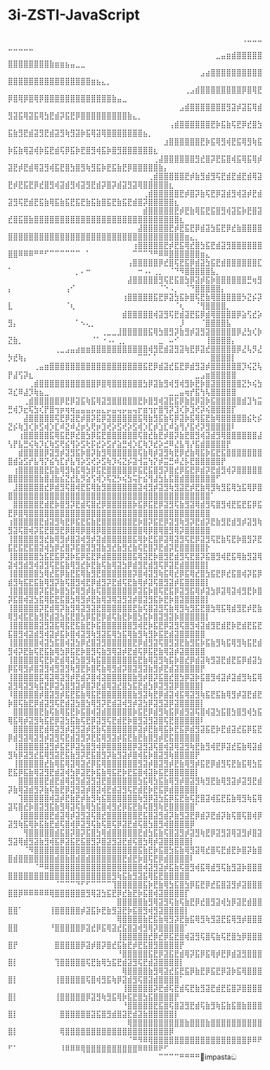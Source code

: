 # 3i-ZSTI-JavaScript
⠀⠀⠀⠀⠀⠀⠀⠀⠀⠀⠀⠀⠀⠀⠀⠀⠀⠀⠀⠀⠀⠀⠀⠀⠀⠀⠀⠀⠀⠀⠀⠀⠀⠀⠀⠀⠀⠀⠀⠀⠀⠀⠀⠀⠀⢀⣀⣀⣀⣀⣀⣀⣀⣀⠀⠀⠀⠀⠀⠀⠀⠀⠀⠀⠀⠀⠀⠀⠀⠀⠀⠀⠀⠀⠀⠀⠀⠀⠀⠀⠀⠀⠀⠀⠀⠀⠀⠀⠀⠀⠀⠀⠀
⠀⠀⠀⠀⠀⠀⠀⠀⠀⠀⠀⠀⠀⠀⠀⠀⠀⠀⠀⠀⠀⠀⠀⠀⠀⠀⠀⠀⠀⠀⠀⠀⠀⠀⠀⠀⠀⠀⠀⠀⣀⣤⣶⣾⣿⣿⣿⣿⣿⣿⣿⣿⣿⣿⣿⣿⣿⣷⣶⣶⣦⣤⣀⣀⠀⠀⠀⠀⠀⠀⠀⠀⠀⠀⠀⠀⠀⠀⠀⠀⠀⠀⠀⠀⠀⠀⠀⠀⠀⠀⠀⠀⠀
⠀⠀⠀⠀⠀⠀⠀⠀⠀⠀⠀⠀⠀⠀⠀⠀⠀⠀⠀⠀⠀⠀⠀⠀⠀⠀⠀⠀⠀⠀⠀⠀⠀⠀⠀⠀⠀⣠⣴⣿⣿⣿⣿⣿⣿⣿⣿⣿⣿⣿⣿⣿⣿⣿⣿⣿⣿⣿⣿⣿⣿⣿⣿⣿⣿⣶⣦⣄⡀⠀⠀⠀⠀⠀⠀⠀⠀⠀⠀⠀⠀⠀⠀⠀⠀⠀⠀⠀⠀⠀⠀⠀⠀
⠀⠀⠀⠀⠀⠀⠀⠀⠀⠀⠀⠀⠀⠀⠀⠀⠀⠀⠀⠀⠀⠀⠀⠀⠀⠀⠀⠀⠀⠀⠀⠀⠀⠀⢀⣠⣾⣿⣿⣿⣿⣿⣿⣿⣿⡿⣿⢿⣟⡿⣿⢿⡿⣿⢿⡿⣿⣿⣿⣿⣿⣿⣿⣿⣿⣿⣿⣿⣿⣷⣤⣀⠀⠀⠀⠀⠀⠀⠀⠀⠀⠀⠀⠀⠀⠀⠀⠀⠀⠀⠀⠀⠀
⠀⠀⠀⠀⠀⠀⠀⠀⠀⠀⠀⠀⠀⠀⠀⠀⠀⠀⠀⠀⠀⠀⠀⠀⠀⠀⠀⠀⠀⠀⠀⠀⠀⣠⣾⣿⣿⣿⣿⣿⣿⣿⣻⣽⡾⣽⣯⢿⣾⣻⣽⣯⢿⣽⣯⢿⣳⣟⣾⡽⣯⣟⡿⣿⣿⣿⣿⣿⣿⣿⣿⣿⣷⣄⡀⠀⠀⠀⠀⠀⠀⠀⠀⠀⠀⠀⠀⠀⠀⠀⠀⠀⠀
⠀⠀⠀⠀⠀⠀⠀⠀⠀⠀⠀⠀⠀⠀⠀⠀⠀⠀⠀⠀⠀⠀⠀⠀⠀⠀⠀⠀⠀⠀⠀⢠⣾⣿⣿⣿⣿⣿⣿⣟⡷⣯⣷⢯⣟⡿⣞⣿⣳⣯⣷⣻⣟⣾⣽⣻⣟⣾⣽⣻⢷⣻⣽⡷⣯⢿⣽⢿⣿⣿⣿⣿⣿⣿⣿⣦⡀⠀⠀⠀⠀⠀⠀⠀⠀⠀⠀⠀⠀⠀⠀⠀⠀
⠀⠀⠀⠀⠀⠀⠀⠀⠀⠀⠀⠀⠀⠀⠀⠀⠀⠀⠀⠀⠀⠀⠀⠀⠀⠀⠀⠀⠀⠀⣰⣿⣿⣿⣿⣿⣿⣟⡷⣯⢿⣻⢾⣟⣯⢿⣻⢷⣯⡷⣯⣷⢿⣽⢾⡷⣯⣟⣾⢯⡿⣯⡷⣟⣿⣻⢾⣯⡷⣿⣻⣿⣿⣿⣿⣿⣿⣆⠀⠀⠀⠀⠀⠀⠀⠀⠀⠀⠀⠀⠀⠀⠀
⠀⠀⠀⠀⠀⠀⠀⠀⠀⠀⠀⠀⠀⠀⠀⠀⠀⠀⠀⠀⠀⠀⠀⠀⠀⠀⠀⠀⢀⣼⣿⣿⣿⣿⣿⣿⣻⣞⣿⡽⣟⣯⣿⢾⣯⢿⣯⢿⡾⣽⣟⡾⣟⣾⢿⣽⣻⢾⣯⣟⣿⣳⣿⣻⢷⣻⣯⡷⣟⣯⣷⣟⡿⣿⣿⣿⣿⣿⣷⡄⠀⠀⠀⠀⠀⠀⠀⠀⠀⠀⠀⠀⠀
⠀⠀⠀⠀⠀⠀⠀⠀⠀⠀⠀⠀⠀⠀⠀⠀⠀⠀⠀⠀⠀⠀⠀⠀⠀⠀⠀⢀⣾⣿⣿⣿⣿⣿⣟⡾⣷⣻⣾⣻⢯⣟⣾⣟⣾⣟⣾⢿⣽⣟⡾⣟⣯⣟⡿⣞⣿⣻⢾⣽⣾⣻⢾⣽⣻⣟⣾⡽⣿⡽⣾⣽⣻⣽⢿⣿⣿⣿⣿⣿⣆⠀⠀⠀⠀⠀⠀⠀⠀⠀⠀⠀⠀
⠀⠀⠀⠀⠀⠀⠀⠀⠀⠀⠀⠀⠀⠀⠀⠀⠀⠀⠀⠀⠀⠀⠀⠀⠀⠀⢀⣾⣿⣿⣿⣿⣿⣟⡾⣿⡽⣷⢯⣟⡿⣽⣾⣻⢾⣽⡾⣟⣾⣽⣻⢯⣟⣾⣟⣯⣷⢿⣯⣷⣯⣟⣯⣟⣷⣯⣷⣿⣯⣟⣷⣯⣟⣾⣿⡽⣿⣿⣿⣿⣿⣆⠀⠀⠀⠀⠀⠀⠀⠀⠀⠀⠀
⠀⠀⠀⠀⠀⠀⠀⠀⠀⠀⠀⠀⠀⠀⠀⠀⠀⠀⠀⠀⠀⠀⠀⠀⠀⠀⣾⣿⣿⣿⣿⣿⣟⡾⣟⣷⢿⣯⣟⣯⣿⣻⢾⣽⣯⡷⣟⣿⣽⣞⣿⣯⣿⣷⣿⣿⣿⣿⣿⣿⣿⣿⣿⣿⣿⣿⣿⣿⣿⣿⣿⣿⣿⣿⣿⣿⣿⣿⣿⣿⣿⣿⣆⠀⠀⠀⠀⠀⠀⠀⠀⠀⠀
⠀⠀⠀⠀⠀⠀⠀⠀⠀⠀⠀⠀⠀⠀⠀⠀⠀⠀⠀⠀⠀⠀⠀⠀⠀⣼⣿⣿⣿⣿⣿⣟⡾⣟⣯⣟⡿⣾⣽⣳⣯⣟⡿⣞⣷⣿⣿⣿⣿⣿⣿⣿⣿⣿⣿⣿⣿⣿⣿⣿⣿⣿⣿⣿⣿⣿⣿⣿⣿⣿⣿⣿⣿⣿⣿⣿⣿⣿⣿⣿⣿⣿⣿⣶⣄⡀⠀⠀⠀⠀⠀⠀⠀
⠀⠀⠀⠀⠀⠀⠀⠀⠀⠀⠀⠀⠀⠀⠀⠀⠀⠀⠀⠀⠀⠀⠀⠀⢰⣿⣿⣿⣿⣿⣟⡾⣟⣯⢿⣞⣿⣳⣯⣟⣾⣽⣻⣿⣿⣿⣿⣿⣿⣿⣿⠿⠿⠿⠛⠛⠋⠉⠉⠉⠉⠉⠉⠀⠁⠀⠀⠀⠀⠀⠀⠀⠀⠉⠉⠉⠙⠛⠿⠿⣿⣿⣿⣿⣿⣿⣶⣄⠀⠀⠀⠀⠀ 
⠀⠀⠀⠀⠀⠀⠀⠀⠀⠀⠀⠀⠀⠀⠀⠀⠀⠀⠀⠀⠀⠀⠀⢠⣿⣿⣿⣿⣿⡿⣞⣿⢯⣟⣯⡿⣾⣽⣳⣯⣟⣾⣿⣿⣿⣿⣿⣿⣏⠁⠀⠀⠀⠀⠀⠀⠀⠀⠀⠀⠀⠀⡀⠄⠒⠀⠀⠀⠀⠀⠀⠀⠀⠀⠒⠠⠄⢀⡀⠀⠈⠙⠻⣿⣿⣿⣿⣿⣧⡀⠀⠀⠀
⠀⠀⠀⠀⠀⠀⠀⠀⠀⠀⠀⠀⠀⠀⠀⠀⠀⠀⠀⠀⠀⠀⠀⣼⣿⣿⣿⣿⣿⣻⢯⣟⣯⣿⣳⡿⣽⡾⣯⡷⣿⣿⣿⣿⣿⣿⣛⢶⣻⡄⠀⠀⠀⠀⠀⠀⠀⠀⠀⠀⢠⠊⠀⠀⠀⠀⠀⠀⠀⠀⠀⠀⠀⠀⠀⠀⠀⠀⠈⠑⠠⡀⠀⠈⠙⣿⣿⣿⣿⣿⡄⠀⠀
⠀⠀⠀⠀⠀⠀⠀⠀⠀⠀⠀⠀⠀⠀⠀⠀⠀⠀⠀⠀⠀⠀⢰⣿⣿⣿⣿⣿⣯⣟⡿⣽⣳⣯⡷⣿⢯⣟⣷⢿⣿⣿⣿⣿⣿⡳⣝⡮⡽⣇⠀⠀⠀⠀⠀⠀⠀⠀⠀⠀⠈⢆⠀⠀⠀⠀⠀⠀⠀⠀⠀⠀⠀⠀⠀⠀⠀⠀⠀⠀⠀⠈⢆⠀⠀⠈⢻⣿⣿⣿⣿⡀⠀
⠀⠀⠀⠀⠀⠀⠀⠀⠀⠀⠀⠀⠀⠀⠀⠀⠀⠀⠀⠀⠀⠀⣾⣿⣿⣿⣿⣿⢾⣽⣻⢯⣟⣾⣽⣟⣯⡿⣾⢿⣿⣿⣿⣿⡿⣵⢫⣞⡵⣻⡄⠀⠀⠀⠀⠀⠀⠀⠀⠀⠀⠀⠁⠢⢄⡀⠀⠀⠀⠀⠀⠀⠀⠀⠀⠀⠀⠀⠀⠀⠀⠀⡸⠀⠀⠀⠈⣿⣿⣿⣿⣧⠀
⠀⠀⠀⠀⠀⠀⠀⠀⠀⠀⠀⠀⠀⠀⠀⠀⠀⠀⢀⣀⣀⣸⣿⣿⣿⣿⣿⣯⢿⣳⣿⣻⡽⣷⣻⡾⣽⣻⣽⣿⣿⣿⣿⣿⡿⣜⣳⢎⡷⣝⣷⡀⠀⠀⠀⠀⠀⠀⠀⠀⠀⠀⠀⠀⠀⠈⠁⠐⠠⠄⢀⡀⠀⠀⠀⠀⠀⠀⣀⠀⠤⠊⠀⠀⠀⠀⠀⢸⣿⣿⣿⣿⡄
⠀⠀⠀⠀⠀⠀⠀⠀⠀⢀⣀⣠⣤⣴⣶⣶⣿⣿⣿⣿⣿⣿⣿⣿⣿⣿⣿⢾⣻⣟⣾⣽⣻⣽⢷⣟⡿⣽⣞⣿⣿⣿⣿⣿⡿⣜⢧⡻⣜⡳⣞⢷⡄⠀⠀⠀⠀⠀⠀⠀⠀⠀⠀⠀⠀⠀⠀⠀⠀⠀⠀⠀⠀⠀⠉⠉⠁⠁⠀⠀⠀⠀⠀⠀⠀⠀⠀⠀⣿⣿⣿⣿⡇
⠀⠀⠀⠀⠀⢀⣤⣶⣿⣿⣿⣿⣿⣿⣿⣿⣿⣿⣿⣿⣿⣿⣿⣿⣿⣿⣯⣟⡿⣾⣽⣞⣯⣟⡿⣾⣻⣽⡾⣿⣿⣿⣿⣿⣿⡹⢮⣝⢧⡟⣼⢫⡽⣆⠀⠀⠀⠀⠀⠀⠀⠀⠀⠀⠀⠀⠀⠀⠀⠀⠀⠀⠀⠀⠀⠀⠀⠀⠀⠀⠀⠀⠀⠀⠀⣀⣠⣶⣿⣿⣿⣿⣿
⠀⠀⠀⠀⢀⣾⣿⣿⣿⣿⣿⣿⣿⣿⣿⣿⣿⡿⣿⢿⣿⣿⣿⣿⣿⣿⣳⡿⣽⣷⣻⢾⣻⢾⣻⡷⣟⡷⣿⣽⣿⣿⣿⣿⣿⣝⡳⢮⣳⠽⣎⠿⣼⡹⢷⣦⣀⠀⠀⠀⠀⠀⠀⠀⠀⠀⠀⠀⠀⠀⠀⠀⠀⠀⠀⠀⠀⠀⠀⠀⣀⣀⣤⢶⡞⣯⢳⢧⣿⣿⣿⣿⣿
⠀⠀⠀⢀⣾⣿⣿⣿⣿⣿⡿⣟⡿⣽⣯⢷⣯⢿⣽⣻⣿⣿⣿⣿⣿⣟⡷⣿⣻⢾⣽⣟⣯⡿⣷⣟⡿⣽⡷⣯⣿⣿⣿⣿⣿⣾⣹⢳⣭⣛⢾⡹⣖⢯⣳⢎⡟⣿⢲⡶⢶⢶⣤⣤⣤⡤⣤⣄⡤⣤⢤⡤⣤⢤⡖⣶⢲⡖⣿⢻⡽⣹⢎⡷⣹⢞⡽⢮⣿⣿⣿⣿⡏
⠀⠀⠀⣼⣿⣿⣿⣿⣿⢯⣟⡿⣽⣟⡾⣿⡽⣯⡿⣽⣿⣿⣿⣿⣿⣯⢿⣷⣻⣯⣷⢯⡿⣽⡷⣯⢿⣯⣟⣷⢿⣿⣿⣿⣿⣿⣮⢗⡮⣝⡮⢷⣹⢎⡷⣫⢾⡱⣏⠾⣝⠾⣜⡶⣣⢟⡶⣹⢞⡵⣫⢞⡵⣫⢾⡱⣏⡾⣱⣏⠾⣵⢻⡜⣯⢞⡽⣻⣿⣿⣿⣿⠇
⠀⠀⢰⣿⣿⣿⣿⣿⣯⢿⣯⣟⡿⣞⣿⣳⡿⣯⣟⣿⣿⣿⣿⣿⣿⢯⣿⣞⣷⣟⡾⣿⡽⣷⣟⣿⣻⢾⣽⣾⣻⢿⣿⣿⣿⣿⣿⣿⣼⢣⡟⣧⣛⢮⢷⡹⣎⢷⣫⢟⣮⢻⡵⣫⢗⡯⣞⡵⣫⡞⣵⣛⢾⡱⣏⢷⡹⣞⡵⣚⠿⣜⣧⢻⡜⣯⣾⣿⣿⣿⣿⡟⠀
⠀⠀⣾⣿⣿⣿⣿⡿⣽⣻⡾⣽⣻⣯⡷⣿⡽⣷⣻⢿⣿⣿⣿⣿⣿⢯⣷⢿⡾⣽⣻⢷⣟⡿⣞⣷⢿⣯⡷⣯⣟⣯⣿⣿⣿⣿⣿⣿⣿⣿⣾⣵⣫⡞⣧⢻⡝⣮⢳⣏⡞⣧⢻⡵⣫⢞⡵⣫⢷⡹⢮⣝⡮⣽⢺⣭⢳⡝⡾⣭⣛⠾⣜⡧⣟⣿⣿⣿⣿⣿⡟⠀⠀
⠀⢰⣿⣿⣿⣿⣿⣟⣯⣷⢿⣻⢷⣯⢿⣳⡿⣯⣟⣿⣿⣿⣿⣿⡿⣯⣟⣯⣿⣻⡽⣿⣞⡿⣯⣟⡿⣾⡽⣟⣾⣻⢾⡽⣿⣿⣿⣿⣿⣿⣿⣿⣿⣿⣿⣷⣿⣼⣷⣮⣝⣞⣧⡻⣵⢫⢾⡱⢯⣝⡳⢮⣳⢭⡗⣮⢻⣼⣳⣧⣯⣿⣾⣿⣿⣿⣿⣿⣿⠋⠀⠀⠀
⠀⣸⣿⣿⣿⣿⣿⣞⡿⣾⣻⢯⣿⢾⣟⣯⢿⣷⣻⣿⣿⣿⣿⣿⣿⣽⢾⣻⡾⣽⣻⢷⣻⣽⣟⡾⣟⣷⢿⣻⢷⣻⣯⢿⣳⣯⢿⡿⣿⣿⣿⣿⣿⣿⣿⣿⣿⣿⣿⣿⣿⣿⣿⣿⣿⣿⣿⣿⣿⣿⣿⣿⣿⣿⣿⣿⣿⣿⣿⣿⣿⣿⣿⣿⣿⣿⣿⣿⠁⠀⠀⠀⠀
⠀⣿⣿⣿⣿⣿⣟⣾⣟⡷⣿⣻⡽⣟⣾⢯⣿⣞⡿⣿⣿⣿⣿⣿⡷⣯⡿⣯⣟⡿⣽⣻⢯⣷⣻⣽⢿⣾⣻⢯⣿⣻⢾⣟⣯⣟⣯⡿⣯⣟⡿⣿⢿⣿⣿⣿⣿⣿⣿⣿⣿⣿⣿⣿⣿⣿⣿⣿⣿⣿⣿⣿⣿⣿⣿⣿⣿⣿⣿⣿⣿⣿⣿⣿⣿⣿⣿⣿⠀⠀⠀⠀⠀
⢰⣿⣿⣿⣿⣿⣟⣾⣽⣻⢷⣟⡿⣯⣟⣯⣷⣟⣿⣿⣿⣿⣿⣿⣟⡷⣿⡽⣯⣟⡿⣽⣻⢷⣻⡽⣟⣾⡽⣟⣷⣻⣟⣾⣻⡾⣽⣻⢷⣻⣽⢯⣿⢾⡽⣯⣟⣿⣻⣟⡿⣿⢿⡿⣿⢿⡿⣿⣿⣿⣿⣿⣿⣿⣿⢿⡿⣿⢿⣿⣻⢿⡽⣿⣿⣿⣿⣿⠀⠀⠀⠀⠀
⢸⣿⣿⣿⣿⣿⣻⣞⣷⢿⣻⡾⣿⣽⢾⣻⡾⣽⣾⣿⣿⣿⣿⣿⣯⢿⡷⣟⣯⡿⣽⢿⣽⣻⢯⣟⡿⣽⣻⢯⣟⣷⢯⣟⡷⣿⣻⡽⣟⣯⣟⣯⣟⣯⣿⣽⢾⣳⡿⣞⣿⡽⣯⣿⣽⣻⣽⣷⣻⣞⣷⣻⣞⣷⢯⣟⣿⡽⣟⣾⡽⣟⣿⣿⣿⣿⣿⡗⠀⠀⠀⠀⠀
⢸⣿⣿⣿⣿⣿⣳⣯⣟⣯⡿⣽⡷⣯⡿⣯⣟⡿⣾⣿⣿⣿⣿⣿⣯⢿⣽⣟⡷⣿⣻⣟⣾⣻⢯⣟⣿⡽⣯⣿⣻⢾⣟⣯⢿⣷⣻⣽⢿⣽⢾⣻⣾⣻⢾⣽⣻⢯⣟⣯⣷⢿⣻⣞⡷⣟⣷⢯⣷⢿⣽⣳⡿⣾⣻⣟⣾⣻⢯⡿⣽⣟⣾⣿⣿⣿⣿⡇⠀⠀⠀⠀⠀
⢸⣿⣿⣿⣿⣿⣳⢿⣞⣯⡿⣷⣟⣯⢿⣷⣻⣟⣿⣿⣿⣿⣿⣿⡽⣿⢾⣽⣻⢷⣯⢿⣞⡿⣯⢿⣞⣿⣳⣯⣟⡿⣞⣯⣿⢾⡽⣯⡿⣾⣻⢷⣯⣟⣯⣷⢿⣻⡽⣷⢯⣿⣻⢾⣟⡿⣾⣻⡽⣟⣾⢯⣟⣷⢿⡾⣽⢯⣿⣻⣽⡾⣯⣿⣿⣿⣿⡇⠀⠀⠀⠀⠀
⢸⣿⣿⣿⣿⣿⡽⣯⣟⡷⣿⣳⣯⢿⣻⡾⣷⢯⣿⣿⣿⣿⣿⣿⡿⣽⣯⡷⣿⢯⣟⣯⡿⣽⣻⣯⢿⡾⣽⣳⡿⣽⢿⣽⢾⣻⣟⡷⣿⡽⣯⣿⢾⣽⣳⣯⢿⣯⣟⣯⣿⣳⢿⣻⡾⣟⣷⢿⣽⢿⣽⣻⣽⡾⣿⣽⣻⣯⡷⣟⡷⣿⣽⣿⣿⣿⣿⡇⠀⠀⠀⠀⠀
⢸⣿⣿⣿⣿⣿⡽⣟⣾⢿⡽⣷⣻⢿⣽⣻⣽⣟⣿⣿⣿⣿⣿⣿⣟⣷⢯⣿⣽⣻⢯⣷⢿⣻⢷⣻⣯⣟⣿⣳⢿⣯⢿⣾⣻⣟⡾⣟⣷⢿⣻⢾⣯⣟⣷⣻⣟⣾⣽⣳⣯⣟⣿⣳⡿⣯⣟⡿⣾⢯⣷⣟⡷⣿⣳⣯⡷⣿⣽⣻⣽⡷⣿⣿⣿⣿⣿⡇⠀⠀⠀⠀⠀
⢸⣿⣿⣿⣿⣿⣽⣻⣽⣯⢿⣯⣟⣯⣷⣟⡷⣯⣿⣿⣿⣿⣿⣿⣻⢾⣟⡷⣯⣟⡿⣽⣻⢯⣿⣻⢾⣽⣾⣻⣟⣾⣟⡷⣟⣾⣟⣯⣟⣯⣿⣻⢾⣽⣾⣻⢾⣽⡾⣯⡷⣿⢾⣽⣻⢷⣻⣽⣯⢿⣳⣯⢿⣷⣻⢷⣻⡷⣯⣟⣾⣽⣿⣿⣿⣿⣿⠀⠀⠀⠀⠀⠀
⢸⣿⣿⣿⣿⣿⢾⣽⣳⣯⣿⢾⣽⣳⡿⣞⣿⣽⣻⣿⣿⣿⣿⣿⣟⡿⣾⣻⣽⢯⣿⣻⣽⣟⣷⣻⣯⡷⣯⣷⣻⢷⣯⢿⣻⢷⣯⣟⣾⣻⢾⡽⣟⣷⢯⣟⣯⣷⢿⣳⡿⣯⣟⡷⣿⣻⢯⣷⣻⢿⣽⡾⣟⣾⢯⡿⣯⣟⣷⢿⣽⡾⣽⣿⣿⣿⣿⠀⠀⠀⠀⠀⠀
⢸⣿⣿⣿⣿⣿⢯⣟⡷⣟⣾⢿⣽⣳⣿⣻⢷⣯⣿⣿⣿⣿⣿⣿⣯⣟⣷⢿⣽⣻⢷⣯⡷⣿⣞⡿⣾⣽⢷⣻⣽⣟⣾⣟⣯⡿⣾⣽⣳⡿⣯⢿⣻⡾⣿⣽⣻⢾⣻⣽⣻⢷⣻⣟⡷⣿⢯⣷⢿⣻⣾⡽⣿⣽⣻⣽⣷⣻⡾⣟⣾⣽⣿⣿⣿⣿⡟⠀⠀⠀⠀⠀⠀
⢸⣿⣿⣿⣿⣿⣯⢿⣽⢿⣽⣻⡾⣟⣾⡽⣿⢾⣽⣿⣿⣿⣿⣿⣷⣻⡾⣿⡽⣯⣿⣞⣿⣳⡿⣽⡷⣯⣿⣻⢾⣽⡾⣽⣾⣻⢷⣯⢿⣽⣻⢿⣽⣻⢷⣯⣟⡿⣽⣳⣿⣻⣽⡾⣿⡽⣟⣾⢿⣽⣞⣿⣳⣯⣟⣾⣳⡿⣽⣻⣽⡿⣿⣿⣿⣿⡇⠀⠀⠀⠀⠀⠀
⠸⣿⣿⣿⣿⣿⡾⣿⣽⣻⡾⣯⣟⣯⣷⢿⣯⣟⣿⣿⣿⣿⣿⣿⣷⣻⣽⢷⣟⡿⣾⣽⢾⣯⢿⣽⣻⢷⣯⣟⣯⣷⢿⣻⡾⣽⣟⣾⣟⡷⣿⢯⣷⣟⡿⣾⣽⣻⢯⣟⣾⣽⣳⣿⣳⢿⣻⡽⣟⣾⣽⢾⣻⡾⣽⣳⡿⣽⣻⣽⡿⣽⣿⣿⣿⣿⡇⠀⠀⠀⠀⠀⠀
⠀⣿⣿⣿⣿⣿⣟⣷⢯⣷⢿⣯⣟⡷⣯⣿⢾⣽⣾⣿⣿⣿⣿⣿⡷⣯⣟⡿⣾⣻⢷⣯⡿⣾⣻⣽⢯⣿⢾⣽⣳⣯⣿⣳⣿⣻⢾⣳⣯⢿⣯⢿⡾⣽⣻⢷⣯⣟⡿⣽⣳⣯⣷⢯⣟⡿⣽⣻⢯⣟⣾⣟⡷⣿⣻⣽⣻⣽⣿⢯⣟⣿⣿⣿⣿⣿⠇⠀⠀⠀⠀⠀⠀
⠀⣿⣿⣿⣿⣿⣟⣾⢿⣽⣻⡾⣽⣻⣽⡾⣟⣷⢯⣿⣿⣿⣿⣿⡿⣽⡾⣟⣷⢿⣯⡷⣟⣯⡿⣾⣻⣽⣯⣟⡷⣟⣾⣽⣞⣯⡿⣯⣟⡿⣾⣻⣽⢿⣽⣻⡾⣽⣻⢯⣟⣾⣽⣻⡽⣟⣯⢿⣻⣽⡾⣯⣟⣷⣟⣷⣿⣻⡾⣟⣯⣿⣿⣿⣿⣿⠀⠀⠀⠀⠀⠀⠀
⠀⢸⣿⣿⣿⣿⣿⣽⣻⡾⣯⣟⡿⣽⣳⣿⣻⢾⡿⣿⣿⣿⣿⣿⡿⣽⣻⣽⢯⣿⢾⣽⢿⣽⣻⢷⣟⣷⣻⢾⣟⡿⣽⣞⣯⣷⢿⣽⣾⣻⢷⡿⣽⣻⣞⣯⢿⣻⣽⣟⣯⣷⣻⡽⣟⣯⣿⣻⡽⣷⣻⣽⡾⣿⢾⣯⡷⣿⣽⣻⢷⣿⣿⣿⣿⡟⠀⠀⠀⠀⠀⠀⠀
⠀⢸⣿⣿⣿⣿⣿⣞⣷⢿⣯⢿⣽⢿⣽⣞⡿⣯⢿⣿⣿⣿⣿⣿⣿⣻⣽⡾⣿⣽⣻⡾⣟⣷⢿⣻⡾⣯⣟⡿⣾⣻⢯⣟⣷⣯⢿⣳⣯⣟⣯⡿⣯⣷⢿⣽⣻⣟⣾⣽⢾⣳⡿⣽⣟⡷⣯⣷⢿⣯⣟⡷⣟⣯⣿⢾⣽⡷⣯⣟⣿⣿⣿⣿⣿⡇⠀⠀⠀⠀⠀⠀⠀
⠀⠀⣿⣿⣿⣿⣿⣟⣾⣟⣾⢿⣽⣻⣾⣽⣻⣽⣟⣿⣿⣿⣿⣿⣿⣳⣯⢿⣳⣯⣷⢿⣻⡾⣿⣽⣻⢷⣻⣟⣷⢿⣻⣽⡾⣽⣻⣟⣾⡽⣷⢿⣽⣾⣻⡽⣷⢯⣷⣟⡿⣽⣻⣽⡾⣿⣽⢾⣟⣾⣽⣻⢯⣟⣾⣟⡷⣟⣯⡿⣾⣿⣿⣿⣿⡇⠀⠀⠀⠀⠀⠀⠀
⠀⠀⢹⣿⣿⣿⣿⣿⢾⣽⡾⣟⣷⣟⡾⣷⣻⢷⣯⣿⣿⣿⣿⣿⣿⢷⣻⡿⣽⣳⣯⡿⣯⣟⣷⢯⣟⣿⣽⢾⣯⣟⣯⣷⢿⣻⢷⣯⢿⣽⢯⣿⣞⡷⣿⣽⣻⣯⣷⣻⢿⣽⢯⣷⢿⣳⣯⣿⢾⣻⣞⡿⣯⣟⣷⢯⣿⣻⢷⣟⣿⣿⣿⣿⣿⠁⠀⠀⠀⠀⠀⠀⠀
⠀⠀⢸⣿⣿⣿⣿⣿⣟⣾⣽⢿⡾⣽⣻⣽⢯⣿⣞⣿⣿⣿⣿⣿⣿⣟⣯⣿⣽⣻⣾⡽⣷⣻⣽⣟⡿⣾⡽⣟⣾⡽⣷⢯⣿⢯⣿⢾⡿⣽⣻⢷⣯⢿⡷⣯⣷⣟⣾⢯⣿⢾⡿⣽⣻⢯⣷⢯⣿⢯⡿⣽⣟⣾⢯⣿⣳⣿⣻⢾⣿⣿⣿⣿⡿⠀⠀⠀⠀⠀⠀⠀⠀
⠀⠀⠀⢻⣿⣿⣿⣿⣿⣾⣯⣿⡽⣿⡽⣯⣿⣳⢿⣾⣿⣿⣿⣿⣿⣟⣾⣳⣯⣷⢯⣿⣽⣻⡾⣽⣻⢷⣟⡿⣽⣻⣽⢿⣽⣻⡾⣿⣽⣻⣽⢿⣾⣻⣽⣷⣻⢾⣯⡿⣽⣯⣟⣯⣿⣻⡽⣿⣽⣻⣽⣟⣾⢯⣿⣳⢿⡾⣽⣿⣿⣿⣿⣿⡇⠀⠀⠀⠀⠀⠀⠀⠀
⠀⠀⠀⠈⠻⣿⣿⣿⣿⣿⣿⣿⣿⣿⣿⣿⣿⣿⣿⣿⣿⣿⣿⣿⣿⣯⣷⣟⡷⣯⣿⣳⣯⣷⢿⣻⣽⢿⣞⣿⢯⣟⣾⣟⡷⣿⡽⣷⣿⣿⣾⣿⣿⣿⣿⣿⣿⣿⣾⣿⣷⣿⣾⣿⣾⣿⣿⣿⣿⣿⣿⣟⣾⣟⡷⣿⢯⣟⡿⣾⣿⣿⣿⣿⠇⠀⠀⠀⠀⠀⠀⠀⠀
⠀⠀⠀⠀⠀⠈⠛⠿⣿⣿⣿⣿⣿⣿⣿⣿⣿⣿⣿⣿⣿⣿⣿⣿⣿⣿⢾⣽⣻⣽⡾⣯⣷⢯⣿⣻⢾⣯⢿⣾⣻⢯⣷⣻⣽⡷⣿⣿⣿⣿⣿⣿⣿⣿⣿⣿⣿⣿⣿⣿⣿⣿⣿⣿⣿⣿⣿⣿⣿⣻⢷⣯⣷⣻⣽⣯⢿⣯⣟⣿⣿⣿⣿⣿⠀⠀⠀⠀⠀⠀⠀⠀⠀
⠀⠀⠀⠀⠀⠀⠀⠀⠀⠈⠉⠉⠉⠙⠋⠋⠉⠉⠉⠉⢹⣿⣿⣿⣿⣿⣯⡷⣟⣷⢿⣳⣯⣿⣳⡿⣯⣟⡿⣞⣯⣿⣽⣻⡾⣽⣿⣿⣿⣿⣿⡿⠿⠿⠿⠿⠿⢿⣿⣿⣿⣿⣿⣿⣻⢿⣽⣳⣯⣟⡿⣞⣷⣟⡷⣯⣿⢾⣽⣿⣿⣿⣿⡏⠀⠀⠀⠀⠀⠀⠀⠀⠀
⠀⠀⠀⠀⠀⠀⠀⠀⠀⠀⠀⠀⠀⠀⠀⠀⠀⠀⠀⠀⠀⣿⣿⣿⣿⣿⣷⣻⢿⣽⣻⢯⣷⢯⣷⣟⡿⣞⣿⣻⣽⢾⣳⡿⣽⣟⣾⣿⣿⣿⣿⠁⠀⠀⠀⠀⠀⢸⣿⣿⣿⣿⣿⡾⣽⣯⡷⣟⣷⣻⣽⣟⡷⣯⣿⣻⢾⣻⣽⣿⣿⣿⣿⡇⠀⠀⠀⠀⠀⠀⠀⠀⠀
⠀⠀⠀⠀⠀⠀⠀⠀⠀⠀⠀⠀⠀⠀⠀⠀⠀⠀⠀⠀⠀⢿⣿⣿⣿⣿⣷⣟⣯⣷⢿⣻⡽⣟⣷⣯⢿⣻⢷⣻⣽⣟⣯⢿⣻⡾⣿⣿⣿⣿⣿⠀⠀⠀⠀⠀⠀⠘⣿⣿⣿⣿⣿⡿⣽⣞⡿⣯⢿⣽⣞⣯⣿⣽⢾⣻⢿⡽⣿⣿⣿⣿⣿⠁⠀⠀⠀⠀⠀⠀⠀⠀⠀
⠀⠀⠀⠀⠀⠀⠀⠀⠀⠀⠀⠀⠀⠀⠀⠀⠀⠀⠀⠀⠀⢸⣿⣿⣿⣿⣿⣞⡿⣞⡿⣯⣟⣿⢾⣽⣻⢯⣿⢯⣷⢯⣟⣿⣳⡿⣿⣿⣿⣿⡟⠀⠀⠀⠀⠀⠀⠀⣿⣿⣿⣿⣿⡿⣽⡾⣿⡽⣿⣞⣯⣷⣟⡾⣟⣯⣿⣻⣿⣿⣿⣿⡟⠀⠀⠀⠀⠀⠀⠀⠀⠀⠀
⠀⠀⠀⠀⠀⠀⠀⠀⠀⠀⠀⠀⠀⠀⠀⠀⠀⠀⠀⠀⠀⠘⣿⣿⣿⣿⣿⣯⣟⡿⣽⣯⣟⣾⢿⡽⣯⡿⣯⢿⡾⣟⡿⣾⣽⣻⣿⣿⣿⣿⡇⠀⠀⠀⠀⠀⠀⠀⢹⣿⣿⣿⣿⣿⢯⣟⣷⢿⣳⣯⣟⣾⣽⣻⢯⣟⣾⣽⣿⣿⣿⣿⡇⠀⠀⠀⠀⠀⠀⠀⠀⠀⠀
⠀⠀⠀⠀⠀⠀⠀⠀⠀⠀⠀⠀⠀⠀⠀⠀⠀⠀⠀⠀⠀⠀⢿⣿⣿⣿⣿⣷⣻⢿⣽⣞⣯⣟⣯⡿⣷⣟⡿⣯⣟⡿⣽⡷⣯⢿⣿⣿⣿⣿⡇⠀⠀⠀⠀⠀⠀⠀⢸⣿⣿⣿⣿⣿⢯⣿⢾⣻⣯⢷⡿⣽⣾⣻⢯⣿⣽⣾⣿⣿⣿⣿⠁⠀⠀⠀⠀⠀⠀⠀⠀⠀⠀
⠀⠀⠀⠀⠀⠀⠀⠀⠀⠀⠀⠀⠀⠀⠀⠀⠀⠀⠀⠀⠀⠀⢸⣿⣿⣿⣿⣿⡽⣟⣾⢯⣟⣾⢯⣟⣷⣻⣽⣟⣾⣟⣯⣿⡽⣿⣿⣿⣿⣿⡇⠀⠀⠀⠀⠀⠀⠀⢸⣿⣿⣿⣿⣿⡿⣽⣻⢷⣻⣯⢿⡷⣯⣟⣿⣳⣯⣿⣿⣿⣿⡟⠀⠀⠀⠀⠀⠀⠀⠀⠀⠀⠀
⠀⠀⠀⠀⠀⠀⠀⠀⠀⠀⠀⠀⠀⠀⠀⠀⠀⠀⠀⠀⠀⠀⠘⣿⣿⣿⣿⣿⣟⣯⣿⢯⣿⣽⣻⣟⣾⢯⣷⣻⢷⣯⣷⣯⣿⣷⣿⣿⣿⣿⡇⠀⠀⠀⠀⠀⠀⠀⠀⣿⣿⣿⣿⣿⣿⣽⣯⣿⣻⣾⣿⣽⣟⣾⣽⣷⣿⣿⣿⣿⣿⡇⠀⠀⠀⠀⠀⠀⠀⠀⠀⠀⠀
⠀⠀⠀⠀⠀⠀⠀⠀⠀⠀⠀⠀⠀⠀⠀⠀⠀⠀⠀⠀⠀⠀⠀⢿⣿⣿⣿⣿⣿⣿⣿⣿⣿⣿⣷⣿⣿⣿⣷⣿⣿⣿⣿⣿⣿⣿⣿⣿⣿⣿⡇⠀⠀⠀⠀⠀⠀⠀⠀⢿⣿⣿⣿⣿⣿⣿⣿⣿⣿⣿⣿⣿⣿⣿⣿⣿⣿⣿⣿⣿⡿⠀⠀⠀⠀⠀⠀⠀⠀⠀⠀⠀⠀
⠀⠀⠀⠀⠀⠀⠀⠀⠀⠀⠀⠀⠀⠀⠀⠀⠀⠀⠀⠀⠀⠀⠀⠈⠛⠻⠿⢿⣿⣿⣿⣿⣿⣿⣿⣿⣿⣿⣿⣿⣿⣿⣿⣿⣿⣿⡿⠿⠟⠋⠁⠀⠀⠀⠀⠀⠀⠀⠀⠸⠿⠿⠿⢿⣿⣿⣿⣿⣿⣿⣿⣿⣿⣿⠿⠿⠿⠿⠟⠋⠀⠀⠀⠀⠀⠀⠀⠀⠀⠀⠀⠀⠀
⠀⠀⠀⠀⠀⠀⠀⠀⠀⠀⠀⠀⠀⠀⠀⠀⠀⠀⠀⠀⠀⠀⠀⠀⠀⠀⠀⠀⠀⠉⠉⠉⠉⠛⠛⠛⠛🍝impastaඞ​
